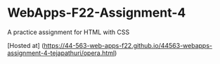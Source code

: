 # WebApps-F22-Assignment-4
A practice assignment for HTML with CSS


[Hosted at] (https://44-563-web-apps-f22.github.io/44563-webapps-assignment-4-tejapathuri/opera.html)
